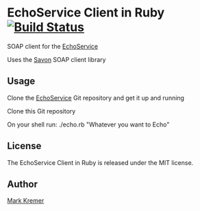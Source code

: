 EchoService Client in Ruby [![Build Status](https://secure.travis-ci.org/mkremer/echo_service_client_ruby.png)](http://travis-ci.org/mkremer/echo_service_client_ruby)
==============
SOAP client for the [EchoService](https://github.com/mkremer/echo_service)

Uses the [Savon](http://savonrb.com) SOAP client library

Usage
-----
Clone the [EchoService](https://github.com/mkremer/echo_service) Git repository and get it up and running

Clone this Git repository

On your shell run: ./echo.rb "Whatever you want to Echo"

License
-------
The EchoService Client in Ruby is released under the MIT license.

Author
------
[Mark Kremer](https://github.com/mkremer)

